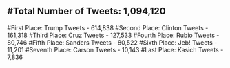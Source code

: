 #Total Number of Tweets: 1,094,120 
---
#First Place: Trump Tweets - 614,838
#Second Place: Clinton Tweets - 161,318
#Third Place: Cruz Tweets - 127,533
#Fourth Place: Rubio Tweets - 80,746
#Fifth Place: Sanders Tweets - 80,522
#Sixth Place: Jeb! Tweets - 11,201
#Seventh Place: Carson Tweets - 10,143
#Last Place: Kasich Tweets - 7,836
